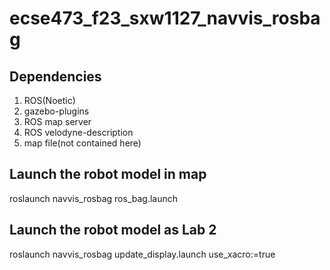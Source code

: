 # ecse473_f23_sxw1127_navvis_rosbag
## Dependencies
1. ROS(Noetic)
2. gazebo-plugins
3. ROS map server
4. ROS velodyne-description
5. map file(not contained here)
## Launch the robot model in map

roslaunch navvis_rosbag ros_bag.launch
## Launch the robot model as Lab 2
roslaunch navvis_rosbag update_display.launch use_xacro:=true


